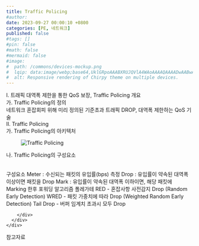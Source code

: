 ```yaml
---
title: Traffic Policing
#author: 
date: 2023-09-27 00:00:10 +0800
categories: [PE, 네트워크]
published: false
#tags: []
#pin: false
#math: false
#mermaid: false
#image:
#  path: /commons/devices-mockup.png
#  lqip: data:image/webp;base64,UklGRpoAAABXRUJQVlA4WAoAAAAQAAAADwAABwAAQUxQSDIAAAARL0AmbZurmr57yyIiqE8oiG0bejIYEQTgqiDA9vqnsUSI6H+oAERp2HZ65qP/VIAWAFZQOCBCAAAA8AEAnQEqEAAIAAVAfCWkAALp8sF8rgRgAP7o9FDvMCkMde9PK7euH5M1m6VWoDXf2FkP3BqV0ZYbO6NA/VFIAAAA
#  alt: Responsive rendering of Chirpy theme on multiple devices.
---
```


<div class="post-wrap">
  <div class="para">
    <div class="para-title">
      I. 트래픽 대역폭 제한을 통한 QoS 보장, Traffic Policing 개요
    </div>
    <div class="para-cntnt">
      <div class="para">
        <div class="para-title">
          가. Traffic Policing의 정의
        </div>
        <div class="para-cntnt">
            네트워크 혼잡회피 위해 미리 정의된 기준초과 트래픽 DROP, 대역폭 제한하는 QoS 기술
        </div>
      </div>
    </div>
  </div>
  
  <div class="para">
    <div class="para-title">
      II. Traffic Policing
    </div>
    <div class="para-cntnt">
      <div class="para">
        <div class="para-title">
          가. Traffic Policing의 아키텍처
        </div>
        <div class="para-cntnt">
          <figure class="post-figure">
            <img src="/assets/img/posts/Traffic-Policing.png" alt="Traffic Policing">
<!--            <figcaption>Source: Unveiling the Metaverse: Exploring Emerging Trends, Multifaceted Perspectives, and Future Challenges</figcaption>-->
          </figure>
        </div>
      </div>
      <div class="para">
        <div class="para-title">
          나. Traffic Policing의 구성요소
        </div>
        <div class="para-cntnt">
          <table class="post-table">
          </table>
          구성요소
  Meter : 수신되는 패킷의 유입률(bps) 측정  
  Drop : 유입률이 약속된 대역폭 이상이면 패킷을 Drop   
  Mark : 유입률이 약속된 대역폭 이하이면, 해당 패킷에 Marking 한후 포워딩
알고리즘 폴레가테
  RED - 혼잡사항 사전감지 Drop (Random Early Detection)
  WRED - 패킷 가중치에 따라 Drop (Weighted Random Early Detection)
  Tail Drop - 버퍼 임계치 초과시 모두 Drop

        </div>
      </div>
    </div>
  </div>

  <div class="refr-wrap">
    <div class="refr-title">
        참고자료
    </div>
    <ol class="refr-list">
    <!--    <li>(나현식, 최대선) <a target="_blank" href="https://scienceon.kisti.re.kr/commons/util/originalView.do?cn=JAKO202225948430499&oCn=JAKO202225948430499&dbt=JAKO&journal=NJOU00291864">메타버스 보안 위협 요소 및 대응 방안 검토</a></li>-->
    <!--    <li>(M. Uddin, S. Manickam, H. Ullah, M. Obaidat and A. Dandoush) <a target="_blank" href="https://ieeexplore.ieee.org/abstract/document/10138386">Unveiling the Metaverse: Exploring Emerging Trends, Multifaceted Perspectives, and Future Challenges</a></li>-->
    </ol>
  </div>
</div>
